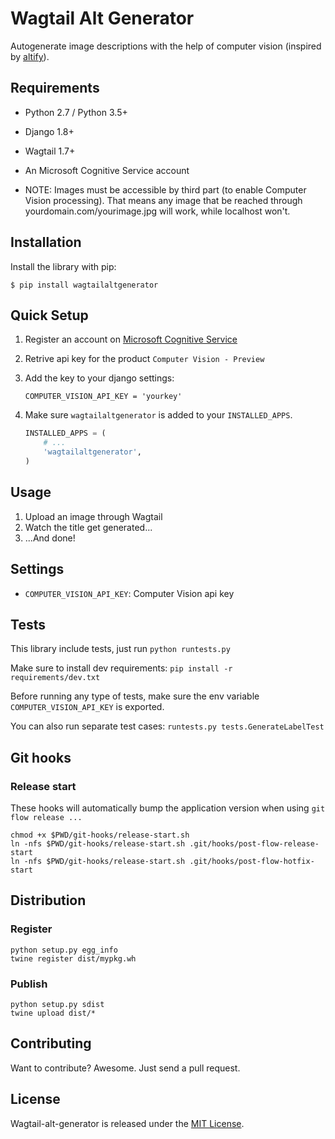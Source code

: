# Wagtail Alt Generator

Autogenerate image descriptions with the help of computer vision (inspired by [altify](https://github.com/ParhamP/altify/blob/master/altify/altify)).


## Requirements

- Python 2.7 / Python 3.5+
- Django 1.8+
- Wagtail 1.7+
- An Microsoft Cognitive Service account

- NOTE: Images must be accessible by third part (to enable Computer Vision processing). That means any image that be reached through yourdomain.com/yourimage.jpg will work, while localhost won't.


## Installation

Install the library with pip:

```
$ pip install wagtailaltgenerator
```


## Quick Setup

1. Register an account on [Microsoft Cognitive Service](https://www.microsoft.com/cognitive-services/)
2. Retrive api key for the product `Computer Vision - Preview`
3. Add the key to your django settings:

    ```
    COMPUTER_VISION_API_KEY = 'yourkey'
    ```
4. Make sure `wagtailaltgenerator` is added to your `INSTALLED_APPS`.

    ```python
    INSTALLED_APPS = (
        # ...
        'wagtailaltgenerator',
    )
    ```


## Usage

1. Upload an image through Wagtail
2. Watch the title get generated...
3. ...And done!


## Settings

- `COMPUTER_VISION_API_KEY`: Computer Vision api key


## Tests

This library include tests, just run `python runtests.py`

Make sure to install dev requirements: `pip install -r requirements/dev.txt`

Before running any type of tests, make sure the env variable `COMPUTER_VISION_API_KEY` is exported.

You can also run separate test cases: `runtests.py tests.GenerateLabelTest`


## Git hooks

### Release start

These hooks will automatically bump the application version when using `git flow release ...`

```
chmod +x $PWD/git-hooks/release-start.sh
ln -nfs $PWD/git-hooks/release-start.sh .git/hooks/post-flow-release-start
ln -nfs $PWD/git-hooks/release-start.sh .git/hooks/post-flow-hotfix-start
```


## Distribution

### Register

```
python setup.py egg_info
twine register dist/mypkg.wh
```

### Publish

```
python setup.py sdist
twine upload dist/*
```


## Contributing

Want to contribute? Awesome. Just send a pull request.


## License

Wagtail-alt-generator is released under the [MIT License](http://www.opensource.org/licenses/MIT).
